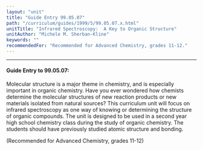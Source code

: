 ```yaml
---
layout: "unit"
title: "Guide Entry 99.05.07"
path: "/curriculum/guides/1999/5/99.05.07.x.html"
unitTitle: "Infrared Spectroscopy:  A Key to Organic Structure"
unitAuthor: "Michele M. Sherban-Kline"
keywords: ""
recommendedFor: "Recommended for Advanced Chemistry, grades 11-12."
---
```

<body>
<hr/>
<h4>
Guide Entry to 99.05.07:
</h4>
<p>Molecular structure is a major theme in chemistry, and is especially important in organic chemistry. Have you ever wondered how chemists determine the molecular structures of new reaction products or new materials isolated from natural sources? This curriculum unit will focus on infrared spectroscopy as one way of knowing or determining the structure of organic compounds. The unit is designed to be used in a second year high school chemistry class during the study of organic chemistry. The students should have previously studied atomic structure and bonding.</p>
<p>
(Recommended for Advanced Chemistry, grades 11-12)
</p>
</body>

